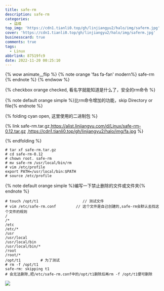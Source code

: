 ```yaml
---
title: safe-rm
description: safe-rm
categories:
  - 运维
top_img: 'https://cdn1.tianli0.top/gh/linjiangyu2/halo/img/saferm.jpg'
cover: 'https://cdn1.tianli0.top/gh/linjiangyu2/halo/img/saferm.jpg'
businesscard: true
comments: true
tags:
  - Linux
abbrlink: 87519fc9
date: 2022-11-20 00:25:10
---
```


{% wow animate__flip %}
{% note orange 'fas fa-fan' modern%}
safe-rm
{% endnote %}
{% endwow %}

{% checkbox orange checked, 看名字就能知道是什么了，安全的rm命令 %}

{% note default orange simple %}比rm命令增加的功能，skip Directory or file{% endnote %}

{% folding cyan open, 这里使用的二进制包 %}   

{% link safe-rm.tar.gz,https://alist.linjiangyu.com/d/Linux/safe-rm-0.12.tar.gz ,https://cdn1.tianli0.top/gh/linjiangyu2/halo/img/fa.jpg %}

{% endfolding %}  

```shell
# tar xf safe-rm.tar.gz
# cd safe-rm-0.12
# chown root. safe-rm
# mv safe-rm /usr/local/bin/rm
# vim /etc/profile
export PATH=/usr/local/bin:$PATH
# source /etc/profile
```

{% note default orange simple %}编写一下禁止删除的文件或文件夹{% endnote %}

```shell
# touch /opt/t1                    // 测试文件
# vim /etc/safe-rm.conf         // 这个文件是自己创建的,safe-rm会默认去找这个文件的规则
/
/*
/etc
/etc/*
/usr
/usr/local
/usr/local/bin
/usr/local/bin/*
/root
/root/*
/opt/t1         # 为了测试
# rm -f /opt/t1  
safe-rm: skipping t1
# 会无法删除,把/etc/safe-rm.conf中的/opt/t1删除后再rm -f /opt/t1便可删除
```
![](https://cdn1.tianli0.top/gh/linjiangyu2/halo/img/siMAqL1Zewz3QlJ.webp)
